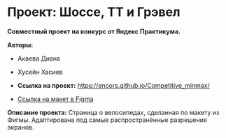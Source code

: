 # Проект: Шоссе, ТТ и Грэвел
**Совместный проект на конкурс от Яндекс Практикума.**

**Авторы:**
* Акаева Диана
* Хусейн Хасиев

* **Ссылка на проект:** https://encors.github.io/Competitive_minmax/
* [Ссылка на макет в Figma](https://www.figma.com/file/G3UWFlQmNtNs67751YiDH2/Month-of-Landings_external-link?node-id=0%3A1)

**Описание проекта:**
Страница о велосипедах, сделанная по макету из Фигмы. Адаптирована под самые распространённые разрешения экранов.